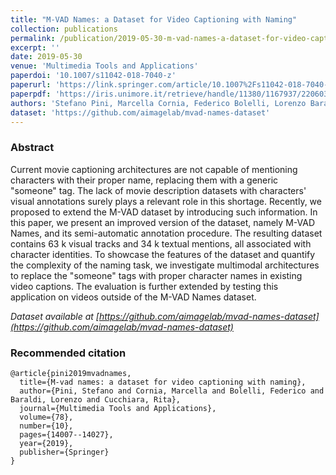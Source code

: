 ```yaml
---
title: "M-VAD Names: a Dataset for Video Captioning with Naming"
collection: publications
permalink: /publication/2019-05-30-m-vad-names-a-dataset-for-video-captioning-with-naming
excerpt: ''
date: 2019-05-30
venue: 'Multimedia Tools and Applications'
paperdoi: '10.1007/s11042-018-7040-z'
paperurl: 'https://link.springer.com/article/10.1007%2Fs11042-018-7040-z'
paperpdf: 'https://iris.unimore.it/retrieve/handle/11380/1167937/220603/2018_MTAP_Naming.pdf'
authors: 'Stefano Pini, Marcella Cornia, Federico Bolelli, Lorenzo Baraldi, Rita Cucchiara'
dataset: 'https://github.com/aimagelab/mvad-names-dataset'
---
```

### Abstract
Current movie captioning architectures are not capable of mentioning characters with their proper name, replacing them 
with a generic "someone" tag. The lack of movie description datasets with characters' visual annotations surely plays a 
relevant role in this shortage. Recently, we proposed to extend the M-VAD dataset by introducing such information. In 
this paper, we present an improved version of the dataset, namely M-VAD Names, and its semi-automatic annotation 
procedure. The resulting dataset contains 63 k visual tracks and 34 k textual mentions, all associated with character 
identities. To showcase the features of the dataset and quantify the complexity of the naming task, we investigate 
multimodal architectures to replace the "someone" tags with proper character names in existing video captions. The 
evaluation is further extended by testing this application on videos outside of the M-VAD Names dataset.

*Dataset available at 
[https://github.com/aimagelab/mvad-names-dataset](https://github.com/aimagelab/mvad-names-dataset)*

### Recommended citation
```
@article{pini2019mvadnames,
  title={M-vad names: a dataset for video captioning with naming},
  author={Pini, Stefano and Cornia, Marcella and Bolelli, Federico and Baraldi, Lorenzo and Cucchiara, Rita},
  journal={Multimedia Tools and Applications},
  volume={78},
  number={10},
  pages={14007--14027},
  year={2019},
  publisher={Springer}
}
```
